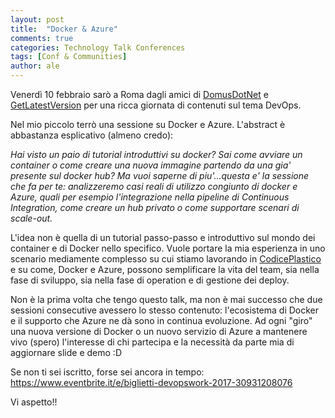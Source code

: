 ```yaml
---
layout: post
title:  "Docker & Azure"
comments: true
categories: Technology Talk Conferences
tags: [Conf & Communities]
author: ale
---
```


Venerdì 10 febbraio sarò a Roma dagli amici di [DomusDotNet](http://www.domusdotnet.org/) e [GetLatestVersion](http://www.getlatestversion.it/) per una ricca giornata di contenuti sul tema DevOps.

Nel mio piccolo terrò una sessione su Docker e Azure. L'abstract è abbastanza esplicativo (almeno credo):

_Hai visto un paio di tutorial introduttivi su docker? Sai come avviare un container o come creare una nuova immagine partendo da una gia' presente sul docker hub? Ma vuoi saperne di piu'...questa e' la sessione che fa per te: analizzeremo casi reali di utilizzo congiunto di docker e Azure, quali per esempio l'integrazione nella pipeline di Continuous Integration, come creare un hub privato o come supportare scenari di scale-out._

L'idea non è quella di un tutorial passo-passo e introduttivo sul mondo dei container e di Docker nello specifico. Vuole portare la mia esperienza in uno scenario mediamente complesso su cui stiamo lavorando in [CodicePlastico](www.codiceplastico.com) e su come, Docker e Azure, possono semplificare la vita del team, sia nella fase di sviluppo, sia nella fase di operation e di gestione dei deploy.

Non è la prima volta che tengo questo talk, ma non è mai successo che due sessioni consecutive avessero lo stesso contenuto: l'ecosistema di Docker e il supporto che Azure ne dà sono in continua evoluzione. Ad ogni "giro" una nuova versione di Docker o un nuovo servizio di Azure a mantenere vivo (spero) l'interesse di chi partecipa e la necessità da parte mia di aggiornare slide e demo :D

Se non ti sei iscritto, forse sei ancora in tempo: https://www.eventbrite.it/e/biglietti-devopswork-2017-30931208076

Vi aspetto!!
